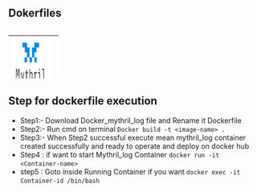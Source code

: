 ## Dokerfiles
<svg width="100" height="100" xmlns="http://www.w3.org/2000/svg">
<foreignObject width="100" height="100">
  
  <table>
  
  <tr>
    <td> <img src="https://raw.githubusercontent.com/ConsenSys/mythril/develop/static/mythril_new.png" width="100" height="100"></td>
    <td><img src="https://raw.githubusercontent.com/crytic/slither/master/logo.png" width="100" height="100"></td>
    <td> <img src=" " width="100" height="100"></td>
     <td> <img src="htt waps://raw.githubusercontent.com/crytic/echidna/master/echidna.png" width="100" height="100"></td>
   
  </tr>
    <tr>
    <td>dockerfile-mythril</td>
     <td>dockerfile-slither</td>
     <td>vertigo</td>
     <td>Echidna</td>
   
  </tr>
 </table>
 
  </foreignObject>
</svg>

## Step for dockerfile execution
- Step1:- Download Docker_mythril_log file and Rename it Dockerfile
- Step2:- Run cmd on terminal  ```Docker build -t <image-name> .```
- Step3:- When Step2 successful execute mean mythril_log container created successfully and ready to operate and deploy on docker hub
- Step4 : if want to start Mythril_log Container ``` docker run -it  <Container-name> ``` 
- step5 : Goto inside Running Container if you want ``` docker exec -it Container-id /bin/bash ``` 

  
 
 

